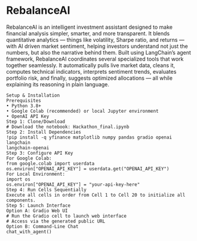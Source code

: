 # RebalanceAI
RebalanceAI is an intelligent investment assistant designed to make financial analysis simpler, 
smarter, and more transparent. 
It blends quantitative analytics — things like volatility, Sharpe ratio, and returns — with AI
driven market sentiment, helping investors understand not just the numbers, but also the 
narrative behind them. 
Built using LangChain’s agent framework, RebalanceAI coordinates several specialized tools 
that work together seamlessly. It automatically pulls live market data, cleans it, computes 
technical indicators, interprets sentiment trends, evaluates portfolio risk, and finally, suggests 
optimized allocations — all while explaining its reasoning in plain language. 


```
Setup & Installation 
Prerequisites 
• Python 3.8+ 
• Google Colab (recommended) or local Jupyter environment 
• OpenAI API Key 
Step 1: Clone/Download 
# Download the notebook: Hackathon_final.ipynb 
Step 2: Install Dependencies 
!pip install -q yfinance matplotlib numpy pandas gradio openai langchain 
langchain-openai 
Step 3: Configure API Key 
For Google Colab: 
from google.colab import userdata 
os.environ["OPENAI_API_KEY"] = userdata.get("OPENAI_API_KEY") 
For Local Environment: 
import os 
os.environ["OPENAI_API_KEY"] = "your-api-key-here" 
Step 4: Run Cells Sequentially 
Execute all cells in order from Cell 1 to Cell 20 to initialize all components. 
Step 5: Launch Interface 
Option A: Gradio Web UI 
# Run the Gradio cell to launch web interface 
# Access via the generated public URL 
Option B: Command-Line Chat 
chat_with_agent()
```


